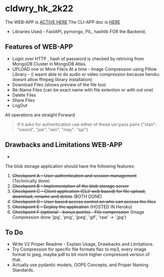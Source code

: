 # cldwry_hk_2k22

The WEB-APP is [ACTIVE HERE](https://drive-cldwry-2k22.herokuapp.com/)
The CLI-APP doc is [HERE](https://github.com/Joel-Marc/cldwry_hk_2k22/blob/master/CLI_APP/README.md)

- Libraries Used - FastAPI, pymongo, PIL, hashlib FOR the Backend, 

## Features of WEB-APP

- Login over HTTP , hash of password is checked by retriving from MongoDB Cluster in MongoDB Atlas.
- UPLOAD one or More File/s At a time - Image Compression using Pillow Library - (i wasnt able to do audio or video compression because heroku doesnt allow ffmpeg library installation)
- Download Files (shows preview of the file too)
- Re-Name Files (can be exact name with file extention or with out one)
- Delete Files
- Share Files
- LogOut

All operations are straight Forward

> If it asks for authentication use either of these usr:pass pairs {"stan": "sword", "joe": "win", "may": "spi"}

## Drawbacks and Limitations WEB-APP

- 

The blob storage application should have the following features:

1. ~~Checkpoint A - User authentication and session management~~ (Technically done)
2. ~~Checkpoint B - Implementation of the blob storage server~~
3. ~~Checkpoint C - Client application (CLI/ web based) for file upload, download, rename and delete~~ (BOTH DONE)
4. ~~Checkpoint D - User based access control on who can access the files~~
5. ~~Checkpoint E - Deploy the application~~ (HOSTED IN Heroku)
6. ~~Checkpoint F (optional - bonus points) - File compression~~ (Image Compression done 'jpg', 'png', 'jpeg', 'gif', 'raw' -> '.jpg')

## To Do

- Write V2 Proper Readme - Explain Usage, Drawbacks and Limitations.
- Try Compression for specific file formats flac to mp3, every image format to jpeg, maybe pdf to bit more higher compressed version of that.
- Actually use pydantic models, OOPS Concepts, and Proper Naming Standards.
  